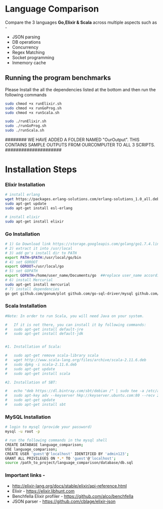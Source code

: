 # Language Comparison
Compare the 3 languages **Go,Elixir & Scala** across multiple aspects such as -
- JSON parsing
- DB operations
- Concurrency
- Regex Matching
- Socket programming
- Inmemory cache


## Running the program benchmarks
Please Install the all the dependencies listed at the bottom and then run the following commands
```sh
sudo chmod +x runElixir.sh
sudo chmod +x runGoProg.sh
sudo chmod +x runScala.sh

sudo ./runElixir.sh
sudo ./runGoProg.sh
sudo ./runScala.sh

```



######## WE HAVE ADDED A FOLDER NAMED "OurOutput". THIS CONTAINS SAMPLE OUTPUTS FROM OURCOMPUTER TO ALL 3 SCRIPTS. #####################



# Installation Steps
### Elixir Installation

```sh
# install erlang
wget https://packages.erlang-solutions.com/erlang-solutions_1.0_all.deb && sudo dpkg -i erlang-solutions_1.0_all.deb
sudo apt-get update
sudo apt-get install esl-erlang

# install elixir
sudo apt-get install elixir
```

###  Go Installation
```sh
# 1) Go Download link https://storage.googleapis.com/golang/go1.7.4.linux-amd64.tar.gz
# 2) extract it into /usr/local
# 3) add go's install dir to PATH
export PATH=$PATH:/usr/local/go/bin
# 4) set GOROOT
export GOROOT=/usr/local/go
# 5) set GOPATH
export GOPATH=/home/user_name/Documents/go  ##replace user_name accordingly
# 6) install Mercurial
sudo apt-get install mercurial
# 7) install dependencies
go get github.com/gonum/plot github.com/go-sql-driver/mysql github.com/gonum/plot/plotter
```

### Scala Installation

```sh
#Note: In order to run Scala, you will need Java on your system.

#	If it is not there, you can install it by following commands:
#	sudo apt-get install default-jre
#	sudo apt-get install default-jdk


#1. Installation of Scala:

#	sudo apt-get remove scala-library scala
#	wget http://www.scala-lang.org/files/archive/scala-2.11.6.deb
#	sudo dpkg -i scala-2.11.6.deb
#	sudo apt-get update
#	sudo apt-get install scala

#2. Installation of SBT:

#	echo "deb https://dl.bintray.com/sbt/debian /" | sudo tee -a /etc/apt/sources.list.d/sbt.list
#	sudo apt-key adv --keyserver hkp://keyserver.ubuntu.com:80 --recv 2EE0EA64E40A89B84B2DF73499E82A75642AC823
#	sudo apt-get update
#	sudo apt-get install sbt

```


### MySQL Installation
```sh
# login to mysql (provide your password)
mysql -u root -p

# run the following commands in the mysql shell
CREATE DATABASE language_comparison;
USE language_comparison;
CREATE USER 'guest'@'localhost' IDENTIFIED BY 'admin123';
GRANT ALL PRIVILEGES ON *.* TO 'guest'@'localhost';
source /path_to_project/language_comparison/database/db.sql
```

### Important links -
- http://elixir-lang.org/docs/stable/elixir/api-reference.html
- Elixir - https://elixir.libhunt.com
- Benchfella Elixir profiler - https://github.com/alco/benchfella
- JSON parser - https://github.com/cblage/elixir-json